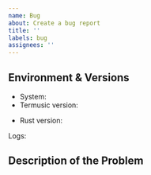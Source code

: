 ```yaml
---
name: Bug
about: Create a bug report
title: ''
labels: bug
assignees: ''
---
```


<!--
Make sure you read [Mastering-Markdown](https://guides.github.com/features/mastering-markdown/)
-->

## Environment & Versions

<!--Please confirm you are running the latest versions-->

- System: <!--linux / macos / windows--> <!--Also include system version, and if on linux the distro-->
- Termusic version: <!--termusic --version-->
<!--If custom compile, like from repository or AUR-->
- Rust version:

Logs:

<!--
Logs can be enabled with `--log-to-file`, they can then by default be found in your temporary directory
- in linux its /tmp/termusic-{tui,server}.log
- in windows its C:\Users\<username>\AppData\Local\Temp\termusic-{tui,server}.log
Log location can also be manually set via `TM_LOGFILE=/path/to/tui.log` for the TUI or `TMS_LOGFILE=/path/to/server.log` for the Server.
Log-level can be set via RUST_LOG, see the following for all levels: https://docs.rs/flexi_logger/latest/flexi_logger/enum.Level.html
-->

<!--When only doing a small section of the logs, please use a code-block inside "details"(or also known as spoiler)-->
<!--
<details>
<summary>Logs</summary>

```txt
```

</details>
-->

<!--Otherwise please upload the log file-->

## Description of the Problem

<!--Please add an description of what the problem is-->
